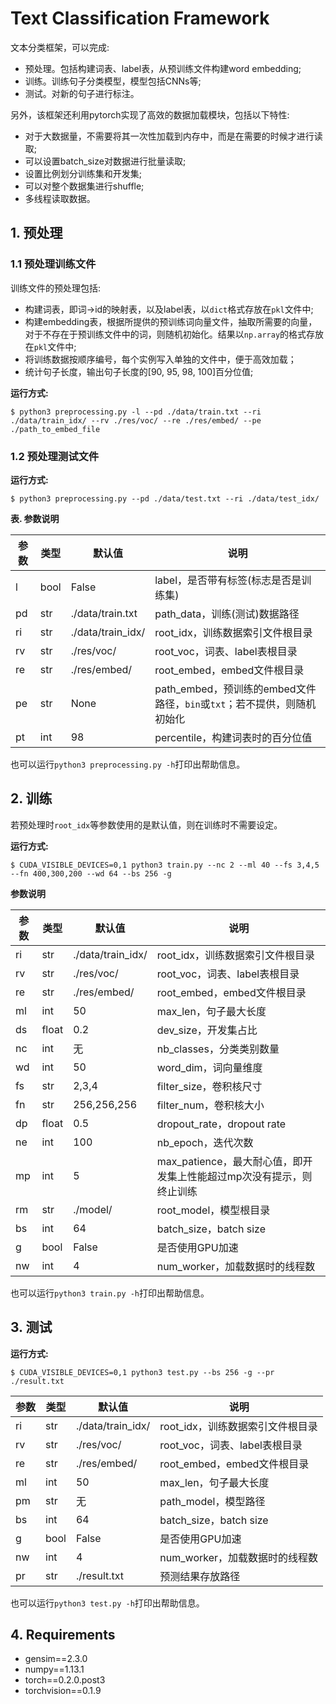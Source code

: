 # Text Classification Framework

文本分类框架，可以完成:

 - 预处理。包括构建词表、label表，从预训练文件构建word embedding;
 - 训练。训练句子分类模型，模型包括CNNs等;
 - 测试。对新的句子进行标注。

另外，该框架还利用pytorch实现了高效的数据加载模块，包括以下特性:

 - 对于大数据量，不需要将其一次性加载到内存中，而是在需要的时候才进行读取;
 - 可以设置batch_size对数据进行批量读取;
 - 设置比例划分训练集和开发集;
 - 可以对整个数据集进行shuffle;
 - 多线程读取数据。

## 1. 预处理

### 1.1 预处理训练文件

训练文件的预处理包括:

 - 构建词表，即词->id的映射表，以及label表，以`dict`格式存放在`pkl`文件中;
 - 构建embedding表，根据所提供的预训练词向量文件，抽取所需要的向量，对于不存在于预训练文件中的词，则随机初始化。结果以`np.array`的格式存放在`pkl`文件中;
 - 将训练数据按顺序编号，每个实例写入单独的文件中，便于高效加载；
 - 统计句子长度，输出句子长度的[90, 95, 98, 100]百分位值;

**运行方式:**

    $ python3 preprocessing.py -l --pd ./data/train.txt --ri ./data/train_idx/ --rv ./res/voc/ --re ./res/embed/ --pe ./path_to_embed_file

### 1.2 预处理测试文件

**运行方式:**

    $ python3 preprocessing.py --pd ./data/test.txt --ri ./data/test_idx/

**表. 参数说明**

|参数|类型|默认值|说明|
| ------------ | ------------ | ------------ | ------------ |
|l|bool|False|label，是否带有标签(标志是否是训练集)|
|pd|str|./data/train.txt|path_data，训练(测试)数据路径|
|ri|str|./data/train_idx/|root_idx，训练数据索引文件根目录|
|rv|str|./res/voc/|root_voc，词表、label表根目录|
|re|str|./res/embed/|root_embed，embed文件根目录|
|pe|str|None|path_embed，预训练的embed文件路径，`bin`或`txt`；若不提供，则随机初始化|
|pt|int|98|percentile，构建词表时的百分位值|

也可以运行`python3 preprocessing.py -h`打印出帮助信息。

## 2. 训练

若预处理时`root_idx`等参数使用的是默认值，则在训练时不需要设定。

**运行方式:**

    $ CUDA_VISIBLE_DEVICES=0,1 python3 train.py --nc 2 --ml 40 --fs 3,4,5 --fn 400,300,200 --wd 64 --bs 256 -g

**参数说明**

|参数|类型|默认值|说明|
| ------------ | ------------ | ------------ | ------------ |
|ri|str|./data/train_idx/|root_idx，训练数据索引文件根目录|
|rv|str|./res/voc/|root_voc，词表、label表根目录|
|re|str|./res/embed/|root_embed，embed文件根目录|
|ml|int|50|max_len，句子最大长度|
|ds|float|0.2|dev_size，开发集占比|
|nc|int|无|nb_classes，分类类别数量|
|wd|int|50|word_dim，词向量维度|
|fs|str|2,3,4|filter_size，卷积核尺寸|
|fn|str|256,256,256|filter_num，卷积核大小|
|dp|float|0.5|dropout_rate，dropout rate|
|ne|int|100|nb_epoch，迭代次数|
|mp|int|5|max_patience，最大耐心值，即开发集上性能超过mp次没有提示，则终止训练|
|rm|str|./model/|root_model，模型根目录|
|bs|int|64|batch_size，batch size|
|g|bool|False|是否使用GPU加速|
|nw|int|4|num_worker，加载数据时的线程数|

也可以运行`python3 train.py -h`打印出帮助信息。

## 3. 测试

**运行方式:**

    $ CUDA_VISIBLE_DEVICES=0,1 python3 test.py --bs 256 -g --pr ./result.txt

|参数|类型|默认值|说明|
| ------------ | ------------ | ------------ | ------------ |
|ri|str|./data/train_idx/|root_idx，训练数据索引文件根目录|
|rv|str|./res/voc/|root_voc，词表、label表根目录|
|re|str|./res/embed/|root_embed，embed文件根目录|
|ml|int|50|max_len，句子最大长度|
|pm|str|无|path_model，模型路径|
|bs|int|64|batch_size，batch size|
|g|bool|False|是否使用GPU加速|
|nw|int|4|num_worker，加载数据时的线程数|
|pr|str|./result.txt|预测结果存放路径|

也可以运行`python3 test.py -h`打印出帮助信息。

## 4. Requirements

 - gensim==2.3.0
 - numpy==1.13.1
 - torch==0.2.0.post3
 - torchvision==0.1.9
